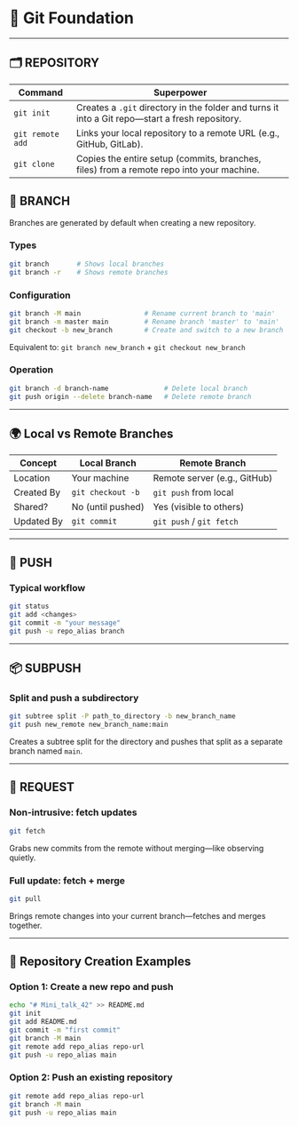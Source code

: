 # 🧭 Git Foundation

---

## 🗂️ REPOSITORY

| Command        | Superpower |
|----------------|------------|
| `git init`     | Creates a `.git` directory in the folder and turns it into a Git repo—start a fresh repository. |
| `git remote add` | Links your local repository to a remote URL (e.g., GitHub, GitLab). |
| `git clone`    | Copies the entire setup (commits, branches, files) from a remote repo into your machine. |

## 🌿 BRANCH

Branches are generated by default when creating a new repository.

### Types
```bash
git branch       # Shows local branches
git branch -r    # Shows remote branches
```

### Configuration
```bash
git branch -M main                # Rename current branch to 'main'
git branch -m master main         # Rename branch 'master' to 'main'
git checkout -b new_branch        # Create and switch to a new branch
```
Equivalent to: `git branch new_branch` + `git checkout new_branch`

### Operation
```bash
git branch -d branch-name              # Delete local branch
git push origin --delete branch-name   # Delete remote branch
```

---

## 🌍 Local vs Remote Branches

| Concept       | Local Branch       | Remote Branch         |
|---------------|--------------------|------------------------|
| Location      | Your machine        | Remote server (e.g., GitHub) |
| Created By    | `git checkout -b`   | `git push` from local  |
| Shared?       | No (until pushed)   | Yes (visible to others) |
| Updated By    | `git commit`        | `git push` / `git fetch` |

---

## 🚀 PUSH

### Typical workflow
```bash
git status
git add <changes>
git commit -m "your message"
git push -u repo_alias branch
```

---

## 📦 SUBPUSH

### Split and push a subdirectory
```bash
git subtree split -P path_to_directory -b new_branch_name
git push new_remote new_branch_name:main
```
Creates a subtree split for the directory and pushes that split as a separate branch named `main`.

---

## 🔄 REQUEST

### Non-intrusive: fetch updates
```bash
git fetch
```
Grabs new commits from the remote without merging—like observing quietly.

### Full update: fetch + merge
```bash
git pull
```
Brings remote changes into your current branch—fetches and merges together.

---

## 🏁 Repository Creation Examples

### Option 1: Create a new repo and push
```bash
echo "# Mini_talk_42" >> README.md
git init
git add README.md
git commit -m "first commit"
git branch -M main
git remote add repo_alias repo-url
git push -u repo_alias main
```

### Option 2: Push an existing repository
```bash
git remote add repo_alias repo-url
git branch -M main
git push -u repo_alias main
```
